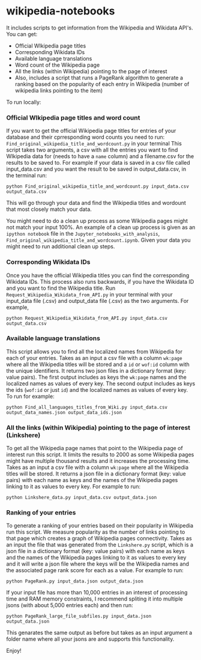 # wikipedia-notebooks


It includes scripts to get information from the Wikipedia and Wikidata API's.
You can get:
* Official WIkipedia page titles
*  Corresponding Wikidata IDs
* Available language translations
* Word count of the Wikipedia page
* All the links (within Wikipedia) pointing to the page of interest
* Also, includes a script  that runs a PageRank algorithm to generate a ranking based on the popularity of each entry in Wikipedia (number of wikipedia links pointing to the item)

To run locally:
### Official WIkipedia page titles and word count
If you want to get the official Wikipedia page titles for entries of your database and their cprresponding word counts you need to run:
`Find_original_wikipedia_title_and_wordcount.py` in your terminal
This script takes two arguments, a csv with all the entries you want to find WIkipedia data for (needs to have a `name` column) and a filename.csv for the results to be saved to.
For example if your data is saved in a csv file called input_data.csv and you want the result to be saved in output_data.csv, in the terminal run:
```
python Find_original_wikipedia_title_and_wordcount.py input_data.csv output_data.csv
```
This will go through your data and find the Wikipedia titles and wordount that most closely match your data.

You might need to do a clean up process as some Wikipedia pages might not match your input 100%. An example of a clean up process is given as an `ipython notebook` file in the `Jupyter_notebooks_with_analysis`, `Find_original_wikipedia_title_and_wordcount.ipynb`. Given your data you might need to run additional clean up steps.


### Corresponding Wikidata IDs
Once you have the official Wikipedia titles you can find the corresponding Wikidata IDs. This process also runs backwards, if you have the Wikidata ID and you want to find the Wikipedia title. Run `Request_Wikipedia_Wikidata_from_API.py` in your terminal with your input_data file (.csv) and output_data file (.csv) as the two arguments. For example,
```
python Request_Wikipedia_Wikidata_from_API.py input_data.csv output_data.csv
```

### Available language translations
This script allows you to find all the localized names from Wikipedia for each of your entries. Takes as an input a csv file with a column `wk:page` where all the Wikipedia titles will be stored and a `id` or `wof:id` column with the unique identifiers. It returns two json files in a dictionary format (key: value pairs). The first output includes as keys the `wk:page` names and the localized names as values of every key. The second output includes as keys the ids (`wof:id` or just `id`) and the localized names as values of every key. To run for example:
```
python Find_all_languages_titles_from_Wiki.py input_data.csv output_data_names.json output_data_ids.json
```

### All the links (within Wikipedia) pointing to the page of interest (Linkshere)
To get all the Wikipedia page names that point to the Wikipedia page of interest run this script. It limits the results to 2000 as some Wikipedia pages might have multiple thousand results and it increases the processing time. Takes as an input a csv file with a column `wk:page` where all the Wikipedia titles will be stored. It returns a json file in a dictionary format (key: value pairs) with each name as keys and the names of the Wikipedia pages linking to it as values to every key. For example to run:
```
python Linkshere_data.py input_data.csv output_data.json
```

### Ranking of your entries
To generate a ranking of your entries based on their popularity in Wikipedia run this script. We measure popularity as the number of links pointing to that page which creates a graph of Wikipedia pages connectivity. Takes as an input the file that was generated from the `Linkshere.py` script, which is a json file in a dictionary format (key: value pairs) with each name as keys and the names of the Wikipedia pages linking to it as values to every key and it will write a json file where the keys will be the Wikipedia names and the associated page rank score for each as a value. For example to run:
```
python PageRank.py input_data.json output_data.json
```

If your input file has more than 10,000 entries in an interest of processing time and RAM memory constraints, I recommend spliting it into multiple jsons (with about 5,000 entries each) and then run:
```
python PageRank_large_file_subfiles.py input_data.json output_data.json
```
This genarates the same output as before but takes as an input argument a folder name where all your jsons are and supports this functionality.

Enjoy!
